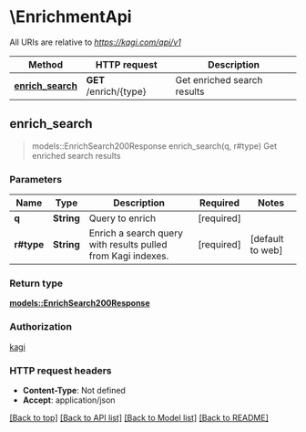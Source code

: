 # \EnrichmentApi

All URIs are relative to *https://kagi.com/api/v1*

Method | HTTP request | Description
------------- | ------------- | -------------
[**enrich_search**](EnrichmentApi.md#enrich_search) | **GET** /enrich/{type} | Get enriched search results



## enrich_search

> models::EnrichSearch200Response enrich_search(q, r#type)
Get enriched search results

### Parameters


Name | Type | Description  | Required | Notes
------------- | ------------- | ------------- | ------------- | -------------
**q** | **String** | Query to enrich | [required] |
**r#type** | **String** | Enrich a search query with results pulled from Kagi indexes. | [required] |[default to web]

### Return type

[**models::EnrichSearch200Response**](enrichSearch_200_response.md)

### Authorization

[kagi](../README.md#kagi)

### HTTP request headers

- **Content-Type**: Not defined
- **Accept**: application/json

[[Back to top]](#) [[Back to API list]](../README.md#documentation-for-api-endpoints) [[Back to Model list]](../README.md#documentation-for-models) [[Back to README]](../README.md)

